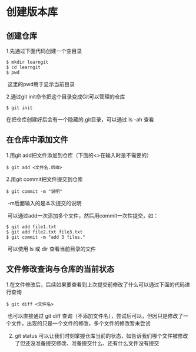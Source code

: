 # 创建版本库

## 创建仓库

1.先通过下面代码创建一个空目录

```
$ mkdir learngit
$ cd learngit
$ pwd
```

​	这里的pwd用于显示当前目录

2.通过git init命令把这个目录变成Git可以管理的仓库

```
$ git init
```

在把仓库创建好后会有一个隐藏的.git目录，可以通过 ls -ah 查看

## 在仓库中添加文件

1.用git add把文件添加到仓库（下面的<>在输入时是不需要的）

```
$ git add <文件名.后缀>
```

2.用git commit把文件提交到仓库

```
$ git commit -m "说明"
```

​	-m后面输入的是本次提交的说明

​	可以通过add一次添加多个文件，然后用commit一次性提交，如：

```
$ git add file1.txt
$ git add file2.txt file3.txt
$ git commit -m "add 3 files."
```

​	可以使用 ls 或 dir 查看当前目录的文件

## 文件修改查询与仓库的当前状态

1.在文件修改后，后续如果要查看到上次提交前修改了什么可以通过下面的代码进行查询

```
$ git diff <文件名>
```

​	也可以直接通过 git diff 查询（不添加文件名），尝试后可以，但因只是修改了一个文件，出现的只是一个文件的修改，多个文件的修改暂未尝试

2. git status 可以让我们时刻掌握仓库当前的状态，如告诉我们哪个文件被修改了但还没准备提交修改、准备提交什么、还有什么文件没有提交
